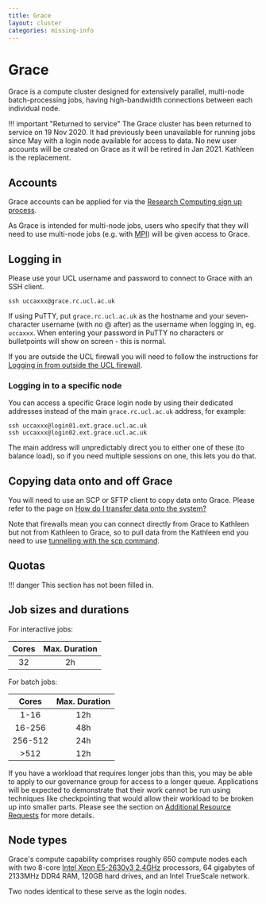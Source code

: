 ```yaml
---
title: Grace
layout: cluster
categories: missing-info
---
```

# Grace

Grace is a compute cluster designed for extensively parallel, multi-node batch-processing jobs, having high-bandwidth connections between each individual node.

!!! important "Returned to service"
    The Grace cluster has been returned to service on 19 Nov 2020. It had
    previously been unavailable for running jobs since May with a login node 
    available for access to data.
    No new user accounts will be created on Grace as it will be retired in Jan 2021.
    Kathleen is the replacement.

## Accounts

Grace accounts can be applied for via the [Research Computing sign up process](../Account_Services.md).

As Grace is intended for multi-node jobs, users who specify that they will need to use multi-node jobs (e.g. with [MPI](../Appendices/Glossary.md#MPI)) will be given access to Grace.

## Logging in

Please use your UCL username and password to connect to Grace with an SSH client.

```
ssh uccaxxx@grace.rc.ucl.ac.uk
```

If using PuTTY, put `grace.rc.ucl.ac.uk` as the hostname and your
seven-character username (with no @ after) as the username when logging
in, eg. `uccaxxx`. When entering your password in PuTTY no characters or
bulletpoints will show on screen - this is normal.

If you are outside the UCL firewall you will need to follow the
instructions for [Logging in from outside the UCL firewall](../howto.md#logging-in-from-outside-the-ucl-firewall).

### Logging in to a specific node

You can access a specific Grace login node by using their dedicated addresses instead of the main `grace.rc.ucl.ac.uk` address, for example:

```
ssh uccaxxx@login01.ext.grace.ucl.ac.uk
ssh uccaxxx@login02.ext.grace.ucl.ac.uk
```

The main address will unpredictably direct you to either one of these (to balance load), so if you need multiple sessions on one, this lets you do that.

## Copying data onto and off Grace

You will need to use an SCP or SFTP client to copy data onto Grace.
Please refer to the page on [How do I transfer data onto the system?](../howto.md#how-do-i-transfer-data-onto-the-system)

Note that firewalls mean you can connect directly from Grace to Kathleen but 
not from Kathleen to Grace, so to pull data from the Kathleen end you need to 
use [tunnelling with the scp command](../howto.md#single-step-logins-using-tunnelling).

## Quotas

!!! danger
    This section has not been filled in.

## Job sizes and durations

For interactive jobs:

| Cores | Max. Duration |
|:-----:|:-------------:|
|  32   | 2h            |

For batch jobs:

| Cores   | Max. Duration |
|:-------:|:-------------:|
| 1-16    | 12h           |
| 16-256  | 48h           |
| 256-512 | 24h           |
| >512    | 12h           |

If you have a workload that requires longer jobs than this, you may be able to apply to our governance group for access to a longer queue. Applications will be expected to demonstrate that their work cannot be run using techniques like checkpointing that would allow their workload to be broken up into smaller parts. Please see the section on [Additional Resource Requests](../Additional_Resource_Requests.md) for more details.

## Node types

Grace's compute capability comprises roughly 650 compute nodes each with two 8-core [Intel Xeon E5-2630v3 2.4GHz](https://ark.intel.com/content/www/us/en/ark/products/83356/intel-xeon-processor-e5-2630-v3-20m-cache-2-40-ghz.html) processors, 64 gigabytes of 2133MHz DDR4 RAM, 120GB hard drives, and an Intel TrueScale network.

Two nodes identical to these serve as the login nodes.


